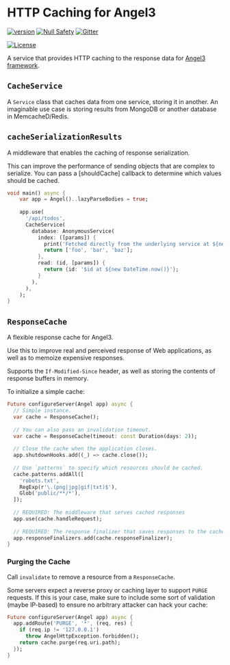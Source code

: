 # HTTP Caching for Angel3

[![version](https://img.shields.io/badge/pub-v4.0.1-brightgreen)](https://pub.dev/packages/angel3_cache)
[![Null Safety](https://img.shields.io/badge/null-safety-brightgreen)](https://dart.dev/null-safety)
[![Gitter](https://img.shields.io/gitter/room/angel_dart/discussion)](https://gitter.im/angel_dart/discussion)

[![License](https://img.shields.io/github/license/dukefirehawk/angel)](https://github.com/dukefirehawk/angel/tree/angel3/packages/cache/LICENSE)

A service that provides HTTP caching to the response data for [Angel3 framework](https://pub.dev/packages/angel3).

## `CacheService`

A `Service` class that caches data from one service, storing it in another. An imaginable use case is storing results from MongoDB or another database in MemcacheD/Redis.

## `cacheSerializationResults`

A middleware that enables the caching of response serialization.

This can improve the performance of sending objects that are complex to serialize. You can pass a [shouldCache] callback to determine which values should be cached.

```dart
void main() async {
    var app = Angel()..lazyParseBodies = true;
    
    app.use(
      '/api/todos',
      CacheService(
        database: AnonymousService(
          index: ([params]) {
            print('Fetched directly from the underlying service at ${new DateTime.now()}!');
            return ['foo', 'bar', 'baz'];
          },
          read: (id, [params]) {
            return {id: '$id at ${new DateTime.now()}'};
          }
        ),
      ),
    );
}
```

## `ResponseCache`

A flexible response cache for Angel3.

Use this to improve real and perceived response of Web applications, as well as to memoize expensive responses.

Supports the `If-Modified-Since` header, as well as storing the contents of response buffers in memory.

To initialize a simple cache:

```dart
Future configureServer(Angel app) async {
  // Simple instance.
  var cache = ResponseCache();
  
  // You can also pass an invalidation timeout.
  var cache = ResponseCache(timeout: const Duration(days: 2));
  
  // Close the cache when the application closes.
  app.shutdownHooks.add((_) => cache.close());
  
  // Use `patterns` to specify which resources should be cached.
  cache.patterns.addAll([
    'robots.txt',
    RegExp(r'\.(png|jpg|gif|txt)$'),
    Glob('public/**/*'),
  ]);
  
  // REQUIRED: The middleware that serves cached responses
  app.use(cache.handleRequest);
  
  // REQUIRED: The response finalizer that saves responses to the cache
  app.responseFinalizers.add(cache.responseFinalizer);
}
```

### Purging the Cache

Call `invalidate` to remove a resource from a `ResponseCache`.

Some servers expect a reverse proxy or caching layer to support `PURGE` requests. If this is your case, make sure to include some sort of validation (maybe IP-based) to ensure no arbitrary attacker can hack your cache:

```dart
Future configureServer(Angel app) async {
  app.addRoute('PURGE', '*', (req, res) {
    if (req.ip != '127.0.0.1')
      throw AngelHttpException.forbidden();
    return cache.purge(req.uri.path);
  });
}
```
